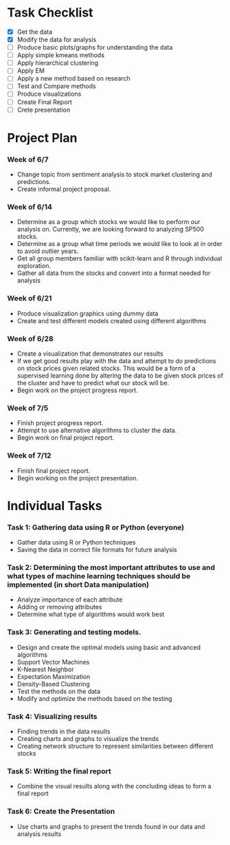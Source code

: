 # Task Checklist
- [x] Get the data
- [x] Modify the data for analysis
- [ ] Produce basic plots/graphs for understanding the data
- [ ] Apply simple kmeans methods
- [ ] Apply hierarchical clustering
- [ ] Apply EM
- [ ] Apply a new method based on research
- [ ] Test and Compare methods
- [ ] Produce visualizations
- [ ] Create Final Report
- [ ] Crete presentation

# Project Plan

### Week of 6/7
* Change topic from sentiment analysis to stock market clustering and predictions.
* Create informal project proposal.

### Week of 6/14
* Determine as a group which stocks we would like to perform our analysis on. Currently, we are looking forward to analyzing SP500 stocks.
* Determine as a group what time periods we would like to look at in order to avoid outlier years.
* Get all group members familiar with scikit-learn and R through individual exploration.
* Gather all data from the stocks and convert into a format needed for analysis

### Week of 6/21
* Produce visualization graphics using dummy data
* Create and test different models created using different algorithms

### Week of 6/28
* Create a visualization that demonstrates our results
* If we get good results play with the data and attempt to do predictions on stock prices given related stocks. This would be a form of a supervised learning done by altering the data to be given stock prices of the cluster and have to predict what our stock will be.
* Begin work on the project progress report.

### Week of 7/5
* Finish project progress report.
* Attempt to use alternative algorithms to cluster the data.
* Begin work on final project report.

### Week of 7/12
* Finish final project report.
* Begin working on the project presentation.

# Individual Tasks

### Task 1: Gathering data using R or Python (everyone)
* Gather data using R or Python techniques
* Saving the data in correct file formats for future analysis

### Task 2: Determining the most important attributes to use and what types of machine learning techniques should be implemented (in short Data manipulation)
* Analyze importance of each attribute
* Adding or removing attributes
* Determine what type of algorithms would work best	

### Task 3: Generating and testing models.
* Design and create the optimal models using basic and advanced algorithms
* Support Vector Machines
* K-Nearest Neighbor
* Expectation Maximization
* Density-Based Clustering
* Test the methods on the data
* Modify and optimize the methods based on the testing

### Task 4: Visualizing results
* Finding trends in the data results
* Creating charts and graphs to visualize the trends
* Creating network structure to represent similarities between different stocks

### Task 5: Writing the final report
* Combine the visual results along with the concluding ideas to form a final report

### Task 6: Create the Presentation
* Use charts and graphs to present the trends found in our data and analysis results


